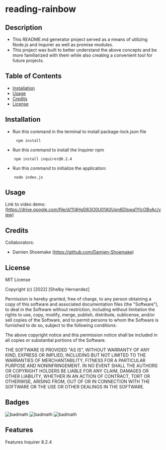 
# reading-rainbow

## Description

- This README.md generator project served as a means of utilizing Node.js and Inquirer as well as promise modules.
- This project was built to better understand the above concepts and be more familiarized with them while also creating a convenient tool for future projects.

## Table of Contents

- [Installation](#installation)
- [Usage](#usage)
- [Credits](#credits)
- [License](#license)

## Installation

- Run this command in the terminal to install package-lock.json file

```
     npm install
```

- Run this command to install the Inquirer npm 

```
    npm install inquirer@8.2.4
```

- Run this command to initialize the application:

```
    node index.js
```


## Usage

Link to video demo: (https://drive.google.com/file/d/114HgD63O0U01A0Upn6Dlswa1YlcOBvAc/view)

## Credits

Collaborators:

- Damien Shoemake (https://github.com/Damien-Shoemake)

## License

MIT License

Copyright (c) [2022] [Shelby Hernandez]

Permission is hereby granted, free of charge, to any person obtaining a copy
of this software and associated documentation files (the "Software"), to deal
in the Software without restriction, including without limitation the rights
to use, copy, modify, merge, publish, distribute, sublicense, and/or sell
copies of the Software, and to permit persons to whom the Software is
furnished to do so, subject to the following conditions:

The above copyright notice and this permission notice shall be included in all
copies or substantial portions of the Software.

THE SOFTWARE IS PROVIDED "AS IS", WITHOUT WARRANTY OF ANY KIND, EXPRESS OR
IMPLIED, INCLUDING BUT NOT LIMITED TO THE WARRANTIES OF MERCHANTABILITY,
FITNESS FOR A PARTICULAR PURPOSE AND NONINFRINGEMENT. IN NO EVENT SHALL THE
AUTHORS OR COPYRIGHT HOLDERS BE LIABLE FOR ANY CLAIM, DAMAGES OR OTHER
LIABILITY, WHETHER IN AN ACTION OF CONTRACT, TORT OR OTHERWISE, ARISING FROM,
OUT OF OR IN CONNECTION WITH THE SOFTWARE OR THE USE OR OTHER DEALINGS IN THE
SOFTWARE.


## Badges

![badmath](https://img.shields.io/github/repo-size/shernandez927/reading-rainbow?style=for-the-badge) ![badmath](https://img.shields.io/github/license/shernandez927/reading-rainbow?style=for-the-badge) ![badmath](https://img.shields.io/github/languages/count/shernandez927/reading-rainbow?style=for-the-badge)

## Features

Features Inquirer 8.2.4


